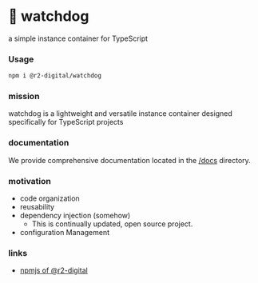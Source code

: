 # 🐺 watchdog
a simple instance container for TypeScript

### Usage
```bash
npm i @r2-digital/watchdog
```

### mission
watchdog is a lightweight and versatile instance container designed specifically for TypeScript projects

### documentation
We provide comprehensive documentation located in the [/docs](./docs/index.html) directory.

### motivation
* code organization
* reusability
* dependency injection (somehow)
  * This is continually updated, open source project.
* configuration Management

### links
* [npmjs of @r2-digital](https://www.npmjs.com/package/@r2-digital/watchdog)
